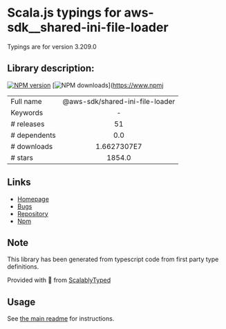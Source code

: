 
# Scala.js typings for aws-sdk__shared-ini-file-loader

Typings are for version 3.209.0

## Library description:
[![NPM version](https://img.shields.io/npm/v/@aws-sdk/shared-ini-file-loader/latest.svg)](https://www.npmjs.com/package/@aws-sdk/shared-ini-file-loader) [![NPM downloads](https://img.shields.io/npm/dm/@aws-sdk/shared-ini-file-loader.svg)](https://www.npmj

|                    |                 |
| ------------------ | :-------------: |
| Full name          | @aws-sdk/shared-ini-file-loader |
| Keywords           | - |
| # releases         | 51 |
| # dependents       | 0.0 |
| # downloads        | 1.6627307E7 |
| # stars            | 1854.0 |

## Links
- [Homepage](https://github.com/aws/aws-sdk-js-v3/tree/main/packages/shared-ini-file-loader)
- [Bugs](https://github.com/aws/aws-sdk-js-v3/issues)
- [Repository](https://github.com/aws/aws-sdk-js-v3)
- [Npm](https://www.npmjs.com/package/%40aws-sdk%2Fshared-ini-file-loader)
    


## Note
This library has been generated from typescript code from first party type definitions.

Provided with :purple_heart: from [ScalablyTyped](https://github.com/oyvindberg/ScalablyTyped)

## Usage
See [the main readme](../../readme.md) for instructions.


